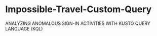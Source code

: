 # Impossible-Travel-Custom-Query
ANALYZING ANOMALOUS SIGN-IN ACTIVITIES  WITH KUSTO QUERY LANGUAGE (KQL)
